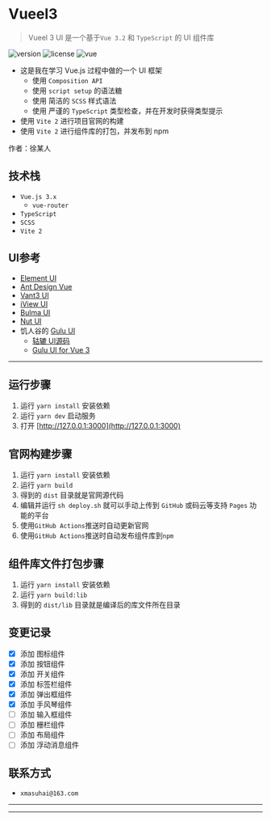 # Vueel3

> Vueel 3 UI 是一个基于`Vue 3.2` 和 `TypeScript` 的 UI 组件库

<img src="https://badge.fury.io/js/vue3-demo-ui-1.svg" alt="version">
<img src="https://img.shields.io/github/license/xmasuhai/vueel3-demo-1" alt="license">
<img src="https://img.shields.io/badge/vue-v3.2.0%2B-%23407fbc" alt="vue">

- 这是我在学习 Vue.js 过程中做的一个 UI 框架
  - 使用 `Composition API`
  - 使用 `script setup` 的语法糖
  - 使用 简洁的 `SCSS` 样式语法
  - 使用 严谨的 `TypeScript` 类型检查，并在开发时获得类型提示
- 使用 `Vite 2` 进行项目官网的构建
- 使用 `Vite 2` 进行组件库的打包，并发布到 npm

作者：徐某人

## 技术栈

- `Vue.js 3.x`
  - `vue-router`
- `TypeScript`
- `SCSS`
- `Vite 2`

## UI参考

- [Element UI](https://element.eleme.io/#/zh-CN)
- [Ant Design Vue](https://antdv.com/)
- [Vant3 UI](https://vant-contrib.gitee.io/vant/v3/#/zh-CN)
- [iView UI](https://www.iviewui.com/)
- [Bulma UI](https://bulma.io/)
- [Nut UI](https://nutui.jd.com/#/)
- 饥人谷的 [Gulu UI](https://github.com/FrankFang/frank-test-1)
  - [轱辘 UI源码](https://github.com/FrankFang/gulu)
  - [Gulu UI for Vue 3](https://github.com/FrankFang/gulu-for-vue3)

---

## 运行步骤

1. 运行 `yarn install` 安装依赖
2. 运行 `yarn dev` 启动服务
3. 打开 [http://127.0.0.1:3000](http://127.0.0.1:3000)

## 官网构建步骤

1. 运行 `yarn install` 安装依赖
2. 运行 `yarn build`
3. 得到的 `dist` 目录就是官网源代码
4. 编辑并运行 `sh deploy.sh` 就可以手动上传到 `GitHub` 或码云等支持 `Pages` 功能的平台
5. 使用`GitHub Actions`推送时自动更新官网
6. 使用`GitHub Actions`推送时自动发布组件库到`npm`

## 组件库文件打包步骤

1. 运行 `yarn install` 安装依赖
2. 运行 `yarn build:lib`
3. 得到的 `dist/lib` 目录就是编译后的库文件所在目录

## 变更记录

- [X] 添加 图标组件
- [X] 添加 按钮组件
- [X] 添加 开关组件
- [X] 添加 标签栏组件
- [X] 添加 弹出框组件
- [x] 添加 手风琴组件
- [ ] 添加 输入框组件
- [ ] 添加 栅栏组件
- [ ] 添加 布局组件
- [ ] 添加 浮动消息组件

## 联系方式

- `xmasuhai@163.com`

---

---
